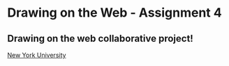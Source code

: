 # Drawing on the Web - Assignment 4

## Drawing on the web collaborative project!

[New York University](https://www.nyu.edu/)
